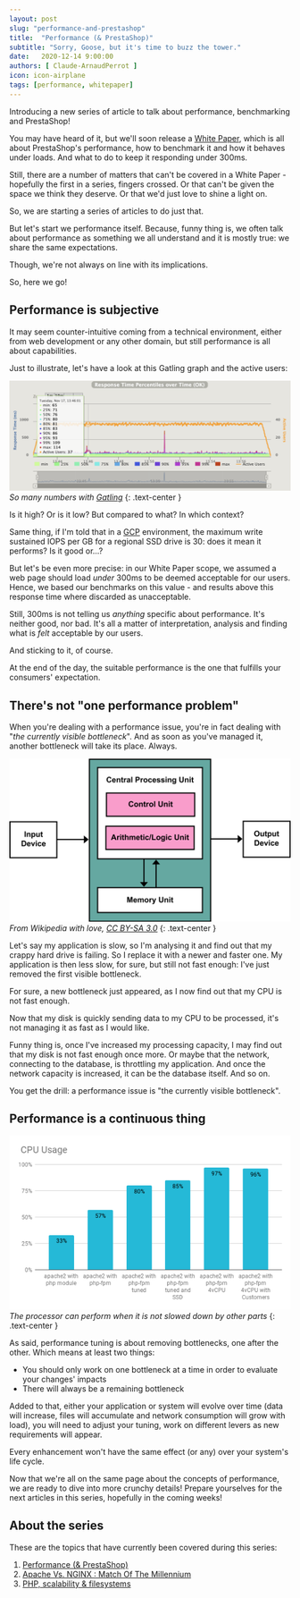 ```yaml
---
layout: post
slug: "performance-and-prestashop"
title:  "Performance (& PrestaShop)"
subtitle: "Sorry, Goose, but it's time to buzz the tower."
date:   2020-12-14 9:00:00
authors: [ Claude-ArnaudPerrot ]
icon: icon-airplane
tags: [performance, whitepaper]
---
```


Introducing a new series of article to talk about performance, benchmarking and PrestaShop!



You may have heard of it, but we'll soon release a [White Paper](https://content.prestashop.com/hubfs/WhitePaper/PrestaShop_System_Performance.pdf), which is all about PrestaShop's performance, how to benchmark it and how it behaves under loads. And what to do to keep it responding under 300ms.

Still, there are a number of matters that can't be covered in a White Paper - hopefully the first in a series, fingers crossed.
Or that can't be given the space we think they deserve.
Or that we'd just love to shine a light on.

So, we are starting a series of articles to do just that.

But let's start we performance itself.
Because, funny thing is, we often talk about performance as something we all understand and it is mostly true: we share the same expectations. 

Though, we're not always on line with its implications.

So, here we go!

## Performance is subjective

It may seem counter-intuitive coming from a technical environment, either from web development or any other domain, but still performance is all about capabilities.

Just to illustrate, let's have a look at this Gatling graph and the active users:

![NotANumber][NotANumber]
_So many numbers with [Gatling](https://gatling.io/)_
{: .text-center }

Is it high? Or is it low? But compared to what? In which context?

Same thing, if I'm told that in a [GCP](https://cloud.google.com/gcp/) environment, the maximum write sustained IOPS per GB for a regional SSD drive is 30: does it mean it performs? Is it good or...? 

But let's be even more precise: in our White Paper scope, we assumed a web page should load *under* 300ms to be deemed acceptable for our users. Hence, we based our benchmarks on this value - and results above this response time where discarded as unacceptable.

Still, 300ms is not telling us *anything* specific about performance. It's neither good, nor bad. It's all a matter of interpretation, analysis and finding what is *felt* acceptable by our users. 

And sticking to it, of course.

At the end of the day, the suitable performance is the one that fulfills your consumers' expectation.

## There's not "one performance problem"

When you're dealing with a performance issue, you're in fact dealing with "*the currently visible bottleneck*". And as soon as you've managed it, another bottleneck will take its place. Always.

![Bottleneck][Bottleneck]
_From Wikipedia with love, [CC BY-SA 3.0](https://creativecommons.org/licenses/by-sa/3.0/)_
{: .text-center }

Let's say my application is slow, so I'm analysing it and find out that my crappy hard drive is failing. So I replace it with a newer and faster one. 
My application is then less slow, for sure, but still not fast enough: I've just removed the first visible bottleneck.

For sure, a new bottleneck just appeared, as I now find out that my CPU is not fast enough.

Now that my disk is quickly sending data to my CPU to be processed, it's not managing it as fast as I would like.

Funny thing is, once I've increased my processing capacity, I may find out that my disk is not fast enough once more. Or maybe that the network, connecting to the database, is throttling my application. And once the network capacity is increased, it can be the database itself. And so on.

You get the drill: a performance issue is "the currently visible bottleneck". 

## Performance is a continuous thing

![UpUpAndAway][UpUpAndAway]
_The processor can perform when it is not slowed down by other parts_
{: .text-center }

As said, performance tuning is about removing bottlenecks, one after the other. Which means at least two things:

 * You should only work on one bottleneck at a time in order to evaluate your changes' impacts
 * There will always be a remaining bottleneck

Added to that, either your application or system will evolve over time (data will increase, files will accumulate and network consumption will grow with load), you will need to adjust your tuning, work on different levers as new requirements will appear.

Every enhancement won't have the same effect (or any) over your system's life cycle.

Now that we're all on the same page about the concepts of performance, we are ready to dive into more crunchy details! Prepare yourselves for the next articles in this series, hopefully in the coming weeks!

## About the series

These are the topics that have currently been covered during this series:

1. [Performance (& PrestaShop)][performance-article1]
2. [Apache Vs. NGINX : Match Of The Millennium][performance-article2]
3. [PHP, scalability & filesystems][performance-article3]

[performance-article1]: /news/performance-and-prestashop/
[performance-article2]: /news/apache-vs-nginx/
[performance-article3]: /news/PHP-scalability-and-filesystem/
[NotANumber]: /assets/images/2020/12/ResponseTimePercentile.png
[Bottleneck]: /assets/images/2020/12/Von_Neumann_Architecture.png
[UpUpAndAway]: /assets/images/2020/12/cpuusage.png
